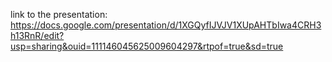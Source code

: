 link to the presentation: https://docs.google.com/presentation/d/1XGQyfIJVJV1XUpAHTbIwa4CRH3h13RnR/edit?usp=sharing&ouid=111146045625009604297&rtpof=true&sd=true